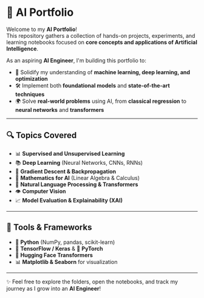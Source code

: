 # 🤖 AI Portfolio

Welcome to my **AI Portfolio**!  
This repository gathers a collection of hands-on projects, experiments, and learning notebooks focused on **core concepts and applications of Artificial Intelligence**.  

As an aspiring **AI Engineer**, I'm building this portfolio to:  

- 📌 Solidify my understanding of **machine learning, deep learning, and optimization**  
- 🛠️ Implement both **foundational models** and **state-of-the-art techniques**  
- 🌍 Solve **real-world problems** using AI, from **classical regression** to **neural networks** and **transformers**  

---

## 🔍 Topics Covered
- 📊 **Supervised and Unsupervised Learning**  
- 📚 **Deep Learning** (Neural Networks, CNNs, RNNs)  
- 🧠 **Gradient Descent & Backpropagation**  
- 🧮 **Mathematics for AI** (Linear Algebra & Calculus)  
- 🧾 **Natural Language Processing & Transformers**  
- 👁️ **Computer Vision**  
- 📈 **Model Evaluation & Explainability (XAI)**  

---

## 🚀 Tools & Frameworks
- 🐍 **Python** (NumPy, pandas, scikit-learn)  
- 🔶 **TensorFlow / Keras** & 🔷 **PyTorch**  
- 🤗 **Hugging Face Transformers**  
- 📊 **Matplotlib & Seaborn** for visualization  

---

✨ Feel free to explore the folders, open the notebooks, and track my journey as I grow into an **AI Engineer**!  
